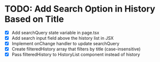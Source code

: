 # TODO: Add Search Option in History Based on Title

- [x] Add searchQuery state variable in page.tsx
- [x] Add search input field above the history list in JSX
- [x] Implement onChange handler to update searchQuery
- [x] Create filteredHistory array that filters by title (case-insensitive)
- [x] Pass filteredHistory to HistoryList component instead of history
